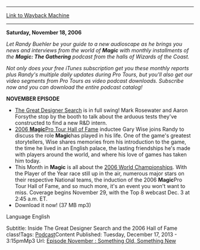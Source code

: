 
---
[Link to Wayback Machine](https://web.archive.org/web/20160301034009/http://magic.wizards.com/en/articles/podcasts/148651)

[_metadata_:description]:- "Saturday, November 18, 2006 Let Randy Buehler be your guide to a new audioscape as he brings you news and interviews from the world of Magic with monthly installments of the Magic: The Gathering podcast from the halls of Wizards of the Coast. Not only does your free iTunes subscription get you these monthly reports plus Randy's multiple daily updates during Pro Tours, but you'll also get our video segments from Pro Tours as video podcast downloads. Subscribe now and you can download the entire podcast catalog!"
[_metadata_:generator]:- "Drupal 7 (http://drupal.org)"
[_metadata_:node]:- "148651"
[_metadata_:source]:- "article"
[_metadata_:title]:- "Something Old, Something New"
[_metadata_:wayback_capture_timestamp]:- "2016-03-01 03:40:09"
[_metadata_:wayback_raw_url]:- "https://web.archive.org/web/20160301034009id_/http://magic.wizards.com/en/articles/podcasts/148651"
[_metadata_:wayback_url]:- "http://magic.wizards.com/en/articles/podcasts/148651"
---





**Saturday, November 18, 2006**


*Let Randy Buehler be your guide to a new audioscape as he brings you news and interviews from the world of **Magic** with monthly installments of the **Magic: The Gathering** podcast from the halls of Wizards of the Coast.*


*Not only does your free iTunes subscription get you these monthly reports plus Randy's multiple daily updates during Pro Tours, but you'll also get our video segments from Pro Tours as video podcast downloads. Subscribe now and you can download the entire podcast catalog!*


**NOVEMBER EPISODE**


* [The Great Designer Search](http://archive.wizards.com/Magic/Magazine/Article.aspx?x=mtgcom/designersearch/home) is in full swing! Mark Rosewater and Aaron Forsythe stop by the booth to talk about the arduous tests they've constructed to find a new R&D intern.
* [2006 **Magic**Pro Tour Hall of Fame](http://archive.wizards.com/Magic/Magazine/HallOfFame.aspx?x=mtgevent/hof/welcome) inductee Gary Wise joins Randy to discuss the role **Magic**has played in his life. One of the game's greatest storytellers, Wise shares memories from his introduction to the game, the time he lived in an English palace, the lasting friendships he's made with players around the world, and where his love of games has taken him today.
* This Month in **Magic** is all about the [2006 World Championships](http://archive.wizards.com/Magic/TCG/Events.aspx?x=events/magic/worlds). With the Player of the Year race still up in the air, numerous major stars on their respective National teams, the induction of the 2006 **Magic**Pro Tour Hall of Fame, and so much more, it's an event you won't want to miss. Coverage begins November 29, with the Top 8 webcast Dec. 3 at 2:45 a.m. ET.
* Download it now! (37 MB mp3)

Language 
 English

Subtitle: Inside The Great Designer Search and the 2006 Hall of Fame class!Tags: [Podcast](/en/tags/podcast-0)Content Published: Tuesday, December 17, 2013 - 3:15pmMp3 Url: [Episode November : Something Old, Something New](http://webcast.wizards.com/podcasts/mtgstudio/mtgpodcast_november_ne.mp3)  

 
